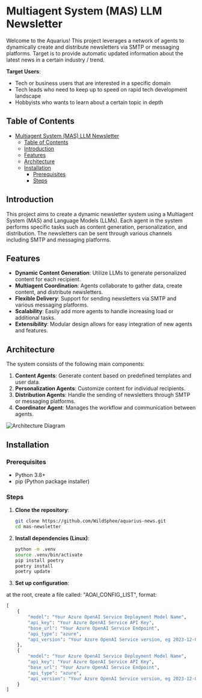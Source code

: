# Multiagent System (MAS) LLM Newsletter

Welcome to the Aquarius! This project leverages a network of agents to dynamically create and distribute newsletters via SMTP or messaging platforms. Target is to provide automatic updated information about the latest news in a certain industry / trend.

**Target Users**:
- Tech or business users that are interested in a specific domain
- Tech leads who need to keep up to speed on rapid tech development landscape
- Hobbyists who wants to learn about a certain topic in depth


## Table of Contents
- [Multiagent System (MAS) LLM Newsletter](#multiagent-system-mas-llm-newsletter)
  - [Table of Contents](#table-of-contents)
  - [Introduction](#introduction)
  - [Features](#features)
  - [Architecture](#architecture)
  - [Installation](#installation)
    - [Prerequisites](#prerequisites)
    - [Steps](#steps)

## Introduction

This project aims to create a dynamic newsletter system using a Multiagent System (MAS) and Language Models (LLMs). Each agent in the system performs specific tasks such as content generation, personalization, and distribution. The newsletters can be sent through various channels including SMTP and messaging platforms.

## Features

- **Dynamic Content Generation**: Utilize LLMs to generate personalized content for each recipient.
- **Multiagent Coordination**: Agents collaborate to gather data, create content, and distribute newsletters.
- **Flexible Delivery**: Support for sending newsletters via SMTP and various messaging platforms.
- **Scalability**: Easily add more agents to handle increasing load or additional tasks.
- **Extensibility**: Modular design allows for easy integration of new agents and features.

## Architecture

The system consists of the following main components:

1. **Content Agents**: Generate content based on predefined templates and user data.
2. **Personalization Agents**: Customize content for individual recipients.
3. **Distribution Agents**: Handle the sending of newsletters through SMTP or messaging platforms.
4. **Coordinator Agent**: Manages the workflow and communication between agents.

![Architecture Diagram](docs/architecture.png)

## Installation

### Prerequisites

- Python 3.8+
- pip (Python package installer)

### Steps

1. **Clone the repository**:
    ```sh
    git clone https://github.com/WildSphee/aquarius-news.git
    cd mas-newsletter
    ```

2. **Install dependencies (Linux)**:
    ```sh
    python -m .venv
    source .venv/bin/activate
    pip install poetry
    poetry install
    poetry update
    ```

3. **Set up configuration**:

at the root, create a file called: "AOAI_CONFIG_LIST", format:
```python
[
    {
        "model": "Your Azure OpenAI Service Deployment Model Name",
        "api_key": "Your Azure OpenAI Service API Key",
        "base_url": "Your Azure OpenAI Service Endpoint",
        "api_type": "azure",
        "api_version": "Your Azure OpenAI Service version, eg 2023-12-01-preview"
    },
    {
        "model": "Your Azure OpenAI Service Deployment Model Name",
        "api_key": "Your Azure OpenAI Service API Key",
        "base_url": "Your Azure OpenAI Service Endpoint",
        "api_type": "azure",
        "api_version": "Your Azure OpenAI Service version, eg 2023-12-01-preview"
    }
]
